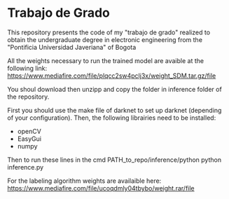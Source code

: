 # Trabajo de Grado

This repository presents the code of my "trabajo de grado" realized to obtain the undergraduate degree in electronic engineering from the "Pontificia Universidad Javeriana" of Bogota 


All the weights necessary to run the trained model are avaible at the following link:
https://www.mediafire.com/file/plqcc2sw4pclj3x/weight_SDM.tar.gz/file

You shoul download then unzipp and copy the folder in inference folder of the repository.

First you should use the make file of darknet to set up darknet (depending of your configuration).
Then, the following librairies need to be installed:
- openCV
- EasyGui
- numpy

Then to run these lines in the cmd
PATH_to_repo/inference/python python inference.py

For the labeling algorithm weights are availaible here:
https://www.mediafire.com/file/ucoqdmly04tbybo/weight.rar/file


